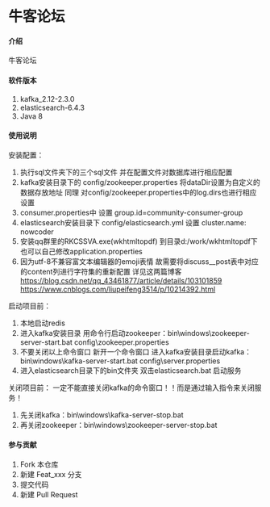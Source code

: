 # 牛客论坛

#### 介绍
牛客论坛



#### 软件版本

1.  kafka_2.12-2.3.0
2.  elasticsearch-6.4.3
3.  Java 8

#### 使用说明
安装配置：

1. 执行sql文件夹下的三个sql文件 并在配置文件对数据库进行相应配置
2. kafka安装目录下的 config/zookeeper.properties 将dataDir设置为自定义的数据存放地址
     同理 对config/zookeeper.properties中的log.dirs也进行相应设置
3. consumer.properties中 设置 group.id=community-consumer-group
4. elasticsearch安装目录下 config/elasticsearch.yml 设置  cluster.name: nowcoder
5. 安装qq群里的RKCSSVA.exe(wkhtmltopdf) 到目录d:/work/wkhtmltopdf下 也可以自己修改application.properties
6. 因为utf-8不兼容富文本编辑器的emoji表情 故需要将discuss__post表中对应的content列进行字符集的重新配置 
    详见这两篇博客 https://blog.csdn.net/qq_43461877/article/details/103101859    
                             https://www.cnblogs.com/liupeifeng3514/p/10214392.html

启动项目前：
1. 本地启动redis
2. 进入kafka安装目录 用命令行启动zookeeper：bin\windows\zookeeper-server-start.bat config\zookeeper.properties
3. 不要关闭以上命令窗口 新开一个命令窗口 进入kafka安装目录启动kafka：bin\windows\kafka-server-start.bat config\server.properties
4. 进入elasticsearch目录下的bin文件夹 双击elasticsearch.bat 启动服务

关闭项目前：
 一定不能直接关闭kafka的命令窗口！！而是通过输入指令来关闭服务！
1.  先关闭kafka：bin\windows\kafka-server-stop.bat
2.  再关闭zookeeper：bin\windows\zookeeper-server-stop.bat


#### 参与贡献

1.  Fork 本仓库
2.  新建 Feat_xxx 分支
3.  提交代码
4.  新建 Pull Request




